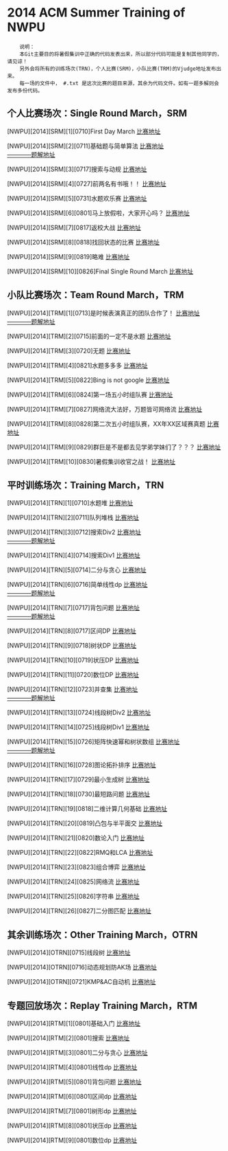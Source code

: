 2014 ACM Summer Training of NWPU
==============================
		说明：
		本Git主要目的将暑假集训中正确的代码发表出来，所以部分代码可能是复制其他同学的，请见谅！
		另外会将所有的训练场次(TRN)，个人比赛(SRM)，小队比赛(TRM)的Vjudge地址发布出来。
		每一场的文件中， #.txt 是这次比赛的题目来源，其余为代码文件。如有一题多解则会发布多份代码。

个人比赛场次：Single Round March，SRM 
------------------------------
[NWPU][2014][SRM][1][0710]First Day March
[比赛地址](http://vjudge.net/vjudge/contest/view.action?cid=49336#overview)<br />

[NWPU][2014][SRM][2][0711]基础题与简单算法
[比赛地址](http://vjudge.net/vjudge/contest/view.action?cid=49392#overview)<br />
[————题解地址](http://polossk.com/archives/836)<br />

[NWPU][2014][SRM][3][0717]搜索与动规
[比赛地址](http://vjudge.net/vjudge/contest/view.action?cid=49918#overview)<br />

[NWPU][2014][SRM][4][0727]前两名有书哦！！
[比赛地址](http://vjudge.net/vjudge/contest/view.action?cid=51335#overview)<br />

[NWPU][2014][SRM][5][0731]水题欢乐赛
[比赛地址](http://vjudge.net/vjudge/contest/view.action?cid=51908#overview)<br />

[NWPU][2014][SRM][6][0801]马上放假啦，大家开心吗？
[比赛地址](http://vjudge.net/vjudge/contest/view.action?cid=51905#overview)<br />

[NWPU][2014][SRM][7][0817]返校大战
[比赛地址](http://vjudge.net/vjudge/contest/view.action?cid=54029#overview)<br />

[NWPU][2014][SRM][8][0818]找回状态的比赛
[比赛地址](http://vjudge.net/vjudge/contest/view.action?cid=54120#overview)<br />

[NWPU][2014][SRM][9][0819]略难
[比赛地址](http://vjudge.net/vjudge/contest/view.action?cid=54244#overview)<br />

[NWPU][2014][SRM][10][0826]Final Single Round March
[比赛地址](http://vjudge.net/vjudge/contest/view.action?cid=54779#overview)<br />

小队比赛场次：Team Round March，TRM 
------------------------------
[NWPU][2014][TRM][1][0713]是时候表演真正的团队合作了！ 
[比赛地址](http://vjudge.net/vjudge/contest/view.action?cid=49507#overview)<br />
[————题解地址](http://polossk.com/archives/838)<br />

[NWPU][2014][TRM][2][0715]前面的一定不是水题
[比赛地址](http://vjudge.net/vjudge/contest/view.action?cid=49714#overview)<br />

[NWPU][2014][TRM][3][0720]无题
[比赛地址](http://vjudge.net/vjudge/contest/view.action?cid=50333#overview)<br />

[NWPU][2014][TRM][4][0821]水题多多多
[比赛地址](http://vjudge.net/vjudge/contest/view.action?cid=54449#overview)<br />

[NWPU][2014][TRM][5][0822]Bing is not google
[比赛地址](http://vjudge.net/vjudge/contest/view.action?cid=54544#overview)<br />

[NWPU][2014][TRM][6][0824]第一场五小时组队赛
[比赛地址](http://vjudge.net/vjudge/contest/view.action?cid=54646#overview)<br />

[NWPU][2014][TRM][7][0827]网络流大法好，万题皆可网络流
[比赛地址](http://vjudge.net/vjudge/contest/view.action?cid=54972#overview)<br />

[NWPU][2014][TRM][8][0828]第二次五小时组队赛，XX年XX区域赛真题
[比赛地址](http://vjudge.net/vjudge/contest/view.action?cid=54987#overview)<br />

[NWPU][2014][TRM][9][0829]群巨是不是都去见学弟学妹们了？？？
[比赛地址](http://vjudge.net/vjudge/contest/view.action?cid=55149#overview)<br />

[NWPU][2014][TRM][10][0830]暑假集训收官之战！
[比赛地址](http://vjudge.net/vjudge/contest/view.action?cid=55199#overview)<br />

平时训练场次：Training March，TRN
------------------------------
[NWPU][2014][TRN][1][0710]水题堆
[比赛地址](http://vjudge.net/vjudge/contest/view.action?cid=49290#overview)<br />

[NWPU][2014][TRN][2][0711]队列堆栈
[比赛地址](http://vjudge.net/vjudge/contest/view.action?cid=49375#overview)<br />

[NWPU][2014][TRN][3][0712]搜索Div2
[比赛地址](http://vjudge.net/vjudge/contest/view.action?cid=49420#overview)<br />
[————题解地址](http://polossk.com/archives/846)<br />

[NWPU][2014][TRN][4][0714]搜索Div1
[比赛地址](http://vjudge.net/vjudge/contest/view.action?cid=49557#overview)<br />

[NWPU][2014][TRN][5][0714]二分与贪心
[比赛地址](http://vjudge.net/vjudge/contest/view.action?cid=49586#overview)<br />

[NWPU][2014][TRN][6][0716]简单线性dp
[比赛地址](http://vjudge.net/vjudge/contest/view.action?cid=49759#overview)<br />
[————题解地址](http://polossk.com/archives/834)<br />

[NWPU][2014][TRN][7][0717]背包问题
[比赛地址](http://vjudge.net/vjudge/contest/view.action?cid=49932#overview)<br />
[————题解地址](http://polossk.com/archives/762)<br />

[NWPU][2014][TRN][8][0717]区间DP
[比赛地址](http://vjudge.net/vjudge/contest/view.action?cid=49961#overview)<br />

[NWPU][2014][TRN][9][0718]树状DP
[比赛地址](http://vjudge.net/vjudge/contest/view.action?cid=50060#overview)<br />

[NWPU][2014][TRN][10][0719]状压DP
[比赛地址](http://vjudge.net/vjudge/contest/view.action?cid=50137#overview)<br />

[NWPU][2014][TRN][11][0720]数位DP
[比赛地址](http://vjudge.net/vjudge/contest/view.action?cid=50274#overview)<br />

[NWPU][2014][TRN][12][0723]并查集
[比赛地址](http://vjudge.net/vjudge/contest/view.action?cid=50731#overview)<br />
[————题解地址](http://polossk.com/archives/731)<br />

[NWPU][2014][TRN][13][0724]线段树Div2
[比赛地址](http://vjudge.net/vjudge/contest/view.action?cid=50850#overview)<br />

[NWPU][2014][TRN][14][0725]线段树Div1
[比赛地址](http://vjudge.net/vjudge/contest/view.action?cid=51005#overview)<br />

[NWPU][2014][TRN][15][0726]矩阵快速幂和树状数组
[比赛地址](http://vjudge.net/vjudge/contest/view.action?cid=51124#overview)<br />
[————题解地址](http://polossk.com/archives/979)<br />

[NWPU][2014][TRN][16][0728]图论拓扑排序
[比赛地址](http://vjudge.net/vjudge/contest/view.action?cid=51448#overview)<br />

[NWPU][2014][TRN][17][0729]最小生成树
[比赛地址](http://vjudge.net/vjudge/contest/view.action?cid=51564#overview)<br />

[NWPU][2014][TRN][18][0730]最短路问题
[比赛地址](http://vjudge.net/vjudge/contest/view.action?cid=51665#overview)<br />

[NWPU][2014][TRN][19][0818]二维计算几何基础
[比赛地址](http://vjudge.net/vjudge/contest/view.action?cid=54080#overview)<br />

[NWPU][2014][TRN][20][0819]凸包与半平面交
[比赛地址](http://vjudge.net/vjudge/contest/view.action?cid=54220#overview)<br />

[NWPU][2014][TRN][21][0820]数论入门
[比赛地址](http://vjudge.net/vjudge/contest/view.action?cid=54341#overview)<br />

[NWPU][2014][TRN][22][0822]RMQ和LCA
[比赛地址](http://vjudge.net/vjudge/contest/view.action?cid=54517#overview)<br />

[NWPU][2014][TRN][23][0823]组合博弈
[比赛地址](http://vjudge.net/vjudge/contest/view.action?cid=54550#overview)<br />

[NWPU][2014][TRN][24][0825]网络流
[比赛地址](http://vjudge.net/vjudge/contest/view.action?cid=54770#overview)<br />

[NWPU][2014][TRN][25][0826]字符串
[比赛地址](http://vjudge.net/vjudge/contest/view.action?cid=54890#overview)<br />

[NWPU][2014][TRN][26][0827]二分图匹配
[比赛地址](http://vjudge.net/vjudge/contest/view.action?cid=54907#overview)<br />

其余训练场次：Other Training March，OTRN
------------------------------
[NWPU][2014][OTRN][0715]线段树 
[比赛地址](http://vjudge.net/vjudge/contest/view.action?cid=49647#overview)<br />

[NWPU][2014][OTRN][0716]动态规划防AK场
[比赛地址](http://vjudge.net/vjudge/contest/view.action?cid=49815#overview)<br />

[NWPU][2014][OTRN][0721]KMP&AC自动机
[比赛地址](http://vjudge.net/vjudge/contest/view.action?cid=50475#overview)<br />

专题回放场次：Replay Training March，RTM
------------------------------
[NWPU][2014][RTM][1][0801]基础入门
[比赛地址](http://vjudge.net/vjudge/contest/view.action?cid=50528#overview)<br />

[NWPU][2014][RTM][2][0801]搜索
[比赛地址](http://vjudge.net/vjudge/contest/view.action?cid=50529#overview)<br />

[NWPU][2014][RTM][3][0801]二分与贪心
[比赛地址](http://vjudge.net/vjudge/contest/view.action?cid=50530#overview)<br />

[NWPU][2014][RTM][4][0801]线性dp
[比赛地址](http://vjudge.net/vjudge/contest/view.action?cid=51566#overview)<br />

[NWPU][2014][RTM][5][0801]背包问题
[比赛地址](http://vjudge.net/vjudge/contest/view.action?cid=51567#overview)<br />

[NWPU][2014][RTM][6][0801]区间dp
[比赛地址](http://vjudge.net/vjudge/contest/view.action?cid=51568#overview)<br />

[NWPU][2014][RTM][7][0801]树形dp
[比赛地址](http://vjudge.net/vjudge/contest/view.action?cid=51569#overview)<br />

[NWPU][2014][RTM][8][0801]状压dp
[比赛地址](http://vjudge.net/vjudge/contest/view.action?cid=51571#overview)<br />

[NWPU][2014][RTM][9][0801]数位dp
[比赛地址](http://vjudge.net/vjudge/contest/view.action?cid=51572#overview)<br />
